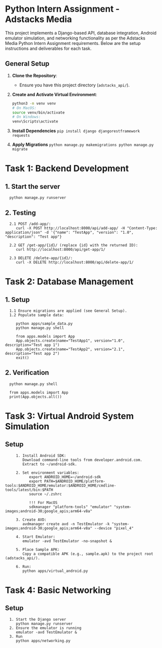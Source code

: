 # Python Intern Assignment - Adstacks Media

This project implements a Django-based API, database integration, Android emulator simulation, and networking functionality as per the Adstacks Media Python Intern Assignment requirements. Below are the setup instructions and deliverables for each task.


## General Setup
1. **Clone the Repository**:
   - Ensure you have this project directory (`adstacks_api/`).

2. **Create and Activate Virtual Environment**:
   ```bash
   python3 -m venv venv
   # On MacOS:
   source venv/bin/activate
   # On Windows:
   venv\Scripts\activate
3. **Install Dependencies**
   `pip install django djangorestframework requests`

4. **Apply Migrations**
   `python manage.py makemigrations
   python manage.py migrate`

# Task 1: Backend Development
   ## 1. Start the server
      python manage.py runserver
   ## 2. Testing
      
      2.1 POST /add-app/:
         curl -X POST http://localhost:8000/api/add-app/ -H "Content-Type: application/json" -d '{"name": "TestApp", "version": "1.0", "description": "Test app"}

      2.2 GET /get-app/{id}/ (replace {id} with the returned ID):
         curl http://localhost:8000/api/get-app/1/

      2.3 DELETE /delete-app/{id}/:
         curl -X DELETE http://localhost:8000/api/delete-app/1/

# Task 2: Database Management
   ## 1. Setup
      1.1 Ensure migrations are applied (see General Setup).
      1.2 Populate sample data:
      
         python apps/sample_data.py
         python manage.py shell
         
         from apps.models import App
         App.objects.create(name="TestApp1", version="1.0", description="Test app 1")
         App.objects.create(name="TestApp2", version="2.1", description="Test app 2")
         exit()
   ## 2. Verification
      python manage.py shell
      
      from apps.models import App
      print(App.objects.all())

# Task 3: Virtual Android System Simulation
   ## Setup
         1. Install Android SDK:
            Download command-line tools from developer.android.com.
            Extract to ~/android-sdk.
            
         2. Set environment variables:
               export ANDROID_HOME=~/android-sdk
               export PATH=$ANDROID_HOME/platform-tools:$ANDROID_HOME/emulator:$ANDROID_HOME/cmdline-tools/latest/bin:$PATH
               source ~/.zshrc 

               !!! For MacOS
               sdkmanager "platform-tools" "emulator" "system-images;android-30;google_apis;arm64-v8a"

         3. Create AVD:
            avdmanager create avd -n TestEmulator -k "system-images;android-30;google_apis;arm64-v8a" --device "pixel_4"
      
         4. Start Emulator:
            emulator -avd TestEmulator -no-snapshot &
      
         5. Place Sample APK:
            Copy a compatible APK (e.g., sample.apk) to the project root (adstacks_api/).
      
         6. Run:
            python apps/virtual_android.py

# Task 4: Basic Networking
   ## Setup
      1. Start the Django server
         python manage.py runserver
      2. Ensure the emulator is running
         emulator -avd TestEmulator &
      3. Run
         python apps/networking.py
